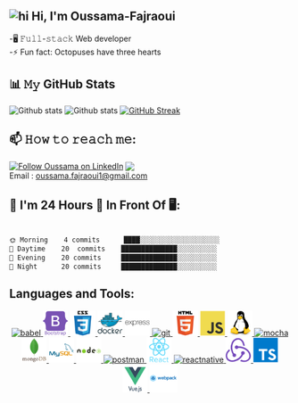  ## <img src="https://user-images.githubusercontent.com/1303154/88677602-1635ba80-d120-11ea-84d8-d263ba5fc3c0.gif" width="28px" alt="hi"> Hi, I'm Oussama-Fajraoui 
-🖥 𝙵𝚞𝚕𝚕-𝚜𝚝𝚊𝚌𝚔 Web developer<br>
-⚡ Fun fact: Octopuses have three hearts 


## 📊 𝙼𝚢 GitHub Stats



![Github stats](https://github-readme-stats.vercel.app/api?username=Oussama-Fajraoui&count_private=true&show_icons=true&theme=radical)
![Github stats](https://github-readme-stats.vercel.app/api/top-langs/?username=Oussama-Fajraoui&show_icons=true&theme=radical)
[![GitHub Streak](https://github-readme-streak-stats.herokuapp.com?user=Oussama-Fajraoui&theme=dark&date_format=j%20M%5B%20Y%5D)](https://git.io/streak-stats)

## 📫 𝙷𝚘𝚠 𝚝𝚘 𝚛𝚎𝚊𝚌𝚑 𝚖𝚎:
[<img src="https://raw.githubusercontent.com/Raymo111/Raymo111/master/socials/linkedin.png" height="40em" align="center" alt="Follow Oussama on LinkedIn" title="Follow Oussama on LinkedIn"/>](https://www.linkedin.com/in/oussama-fajraoui-59436b22b/)
[<img src="https://uploads-ssl.webflow.com/60d5a97381523ace9d3c87bb/60f5be90245e28425c022c82_facebook.png" height="40em" align="center"/>](https://www.facebook.com/oussama.fajraouigamer/)<br>
Email : oussama.fajraoui1@gmail.com
## 🌙 I'm 24 Hours 🦉 In Front Of 🖥:

```text

🌞 Morning    4 commits      ████░░░░░░░░░░░░░░░░░░░░
🌆 Daytime    20  commits    ██████████████░░░░░░░░░░
🌃 Evening    20 commits     ██████████████░░░░░░░░░░
🌙 Night      20 commits     ██████████████░░░░░░░░░░

```
## Languages and Tools:

<!-- <h3 align="left">Languages and Tools:</h3> -->
<div align="center">
<p align="center"> <a href="https://babeljs.io/" target="_blank"> <img src="https://www.vectorlogo.zone/logos/babeljs/babeljs-icon.svg" alt="babel" width="45" height="45"/> </a> <a href="https://getbootstrap.com" target="_blank"> <img src="https://raw.githubusercontent.com/devicons/devicon/master/icons/bootstrap/bootstrap-plain-wordmark.svg" alt="bootstrap" width="45" height="45"/> </a> <a href="https://www.w3schools.com/css/" target="_blank"> <img src="https://raw.githubusercontent.com/devicons/devicon/master/icons/css3/css3-original-wordmark.svg" alt="css3" width="45" height="45"/> </a>  <a href="https://www.docker.com/" target="_blank"> <img src="https://raw.githubusercontent.com/devicons/devicon/master/icons/docker/docker-original-wordmark.svg" alt="docker" width="45" height="45"/> </a> <a href="https://expressjs.com" target="_blank"> <img src="https://raw.githubusercontent.com/devicons/devicon/master/icons/express/express-original-wordmark.svg" alt="express" width="45" height="45"/> </a> <a href="https://git-scm.com/" target="_blank"> <img src="https://www.vectorlogo.zone/logos/git-scm/git-scm-icon.svg" alt="git" width="45" height="45"/> </a> <a href="https://www.w3.org/html/" target="_blank"> <img src="https://raw.githubusercontent.com/devicons/devicon/master/icons/html5/html5-original-wordmark.svg" alt="html5" width="45" height="45"/> </a>  <a href="https://developer.mozilla.org/en-US/docs/Web/JavaScript" target="_blank"> <img src="https://raw.githubusercontent.com/devicons/devicon/master/icons/javascript/javascript-original.svg" alt="javascript" width="45" height="45"/> </a> <a href="https://www.linux.org/" target="_blank"> <img src="https://raw.githubusercontent.com/devicons/devicon/master/icons/linux/linux-original.svg" alt="linux" width="45" height="45"/> </a> <a href="https://mochajs.org" target="_blank"> <img src="https://www.vectorlogo.zone/logos/mochajs/mochajs-icon.svg" alt="mocha" width="45" height="45"/> </a> <a href="https://www.mongodb.com/" target="_blank"> <img src="https://raw.githubusercontent.com/devicons/devicon/master/icons/mongodb/mongodb-original-wordmark.svg" alt="mongodb" width="45" height="45"/> </a> <a href="https://www.mysql.com/" target="_blank"> <img src="https://raw.githubusercontent.com/devicons/devicon/master/icons/mysql/mysql-original-wordmark.svg" alt="mysql" width="45" height="45"/> </a> <a href="https://nodejs.org" target="_blank"> <img src="https://raw.githubusercontent.com/devicons/devicon/master/icons/nodejs/nodejs-original-wordmark.svg" alt="nodejs" width="45" height="45"/> </a>  <a href="https://postman.com" target="_blank"> <img src="https://www.vectorlogo.zone/logos/getpostman/getpostman-icon.svg" alt="postman" width="45" height="45"/> </a>  <a href="https://reactjs.org/" target="_blank"> <img src="https://raw.githubusercontent.com/devicons/devicon/master/icons/react/react-original-wordmark.svg" alt="react" width="45" height="45"/> </a> <a href="https://reactnative.dev/" target="_blank"> <img src="https://reactnative.dev/img/header_logo.svg" alt="reactnative" width="45" height="45"/> </a> <a href="https://redux.js.org" target="_blank"> <img src="https://raw.githubusercontent.com/devicons/devicon/master/icons/redux/redux-original.svg" alt="redux" width="45" height="45"/> </a> <a href="https://www.typescriptlang.org/" target="_blank"> <img src="https://raw.githubusercontent.com/devicons/devicon/master/icons/typescript/typescript-original.svg" alt="typescript" width="45" height="45"/> </a> <a href="https://vuejs.org/" target="_blank"> <img src="https://raw.githubusercontent.com/devicons/devicon/master/icons/vuejs/vuejs-original-wordmark.svg" alt="vuejs" width="45" height="45"/> </a>  <a href="https://webpack.js.org" target="_blank"> <img src="https://raw.githubusercontent.com/devicons/devicon/d00d0969292a6569d45b06d3f350f463a0107b0d/icons/webpack/webpack-original-wordmark.svg" alt="webpack" width="50" height="50"/> </a> 

 </p>
</div>
